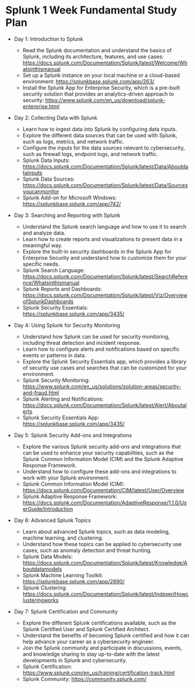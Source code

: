 # Splunk 1 Week Fundamental Study Plan

- Day 1: Introduction to Splunk
  - Read the Splunk documentation and understand the basics of Splunk, including its architecture, features, and use cases: https://docs.splunk.com/Documentation/Splunk/latest/Welcome/Whatsinthismanual
  - Set up a Splunk instance on your local machine or a cloud-based environment: https://splunkbase.splunk.com/app/263/
  - Install the Splunk App for Enterprise Security, which is a pre-built security solution that provides an analytics-driven approach to security: https://www.splunk.com/en_us/download/splunk-enterprise.html


- Day 2: Collecting Data with Splunk
  - Learn how to ingest data into Splunk by configuring data inputs.
  - Explore the different data sources that can be used with Splunk, such as logs, metrics, and network traffic.
  - Configure the inputs for the data sources relevant to cybersecurity, such as firewall logs, endpoint logs, and network traffic.
  - Splunk Data Inputs: https://docs.splunk.com/Documentation/Splunk/latest/Data/Aboutdatainputs
  - Splunk Data Sources: https://docs.splunk.com/Documentation/Splunk/latest/Data/Sourcesyoucanmonitor
  - Splunk Add-on for Microsoft Windows: https://splunkbase.splunk.com/app/742/

- Day 3: Searching and Reporting with Splunk
  - Understand the Splunk search language and how to use it to search and analyze data.
  - Learn how to create reports and visualizations to present data in a meaningful way.
  - Explore the built-in security dashboards in the Splunk App for Enterprise Security and understand how to customize them for your specific needs.
  - Splunk Search Language: https://docs.splunk.com/Documentation/Splunk/latest/SearchReference/Whatsinthismanual
  - Splunk Reports and Dashboards: https://docs.splunk.com/Documentation/Splunk/latest/Viz/OverviewofSplunkDashboards
  - Splunk Security Essentials: https://splunkbase.splunk.com/app/3435/

- Day 4: Using Splunk for Security Monitoring
  - Understand how Splunk can be used for security monitoring, including threat detection and incident response.
  - Learn how to configure alerts and notifications based on specific events or patterns in data.
  - Explore the Splunk Security Essentials app, which provides a library of security use cases and searches that can be customized for your environment.
  - Splunk Security Monitoring: https://www.splunk.com/en_us/solutions/solution-areas/security-and-fraud.html
  - Splunk Alerting and Notifications: https://docs.splunk.com/Documentation/Splunk/latest/Alert/Aboutalerts
  - Splunk Security Essentials App: https://splunkbase.splunk.com/app/3435/

- Day 5: Splunk Security Add-ons and Integrations
  - Explore the various Splunk security add-ons and integrations that can be used to enhance your security capabilities, such as the Splunk Common Information Model (CIM) and the Splunk Adaptive Response Framework.
  - Understand how to configure these add-ons and integrations to work with your Splunk environment.
  - Splunk Common Information Model (CIM): https://docs.splunk.com/Documentation/CIM/latest/User/Overview
  - Splunk Adaptive Response Framework: https://docs.splunk.com/Documentation/AdaptiveResponse/1.1.0/UserGuide/Introduction

- Day 6: Advanced Splunk Topics
  - Learn about advanced Splunk topics, such as data modeling, machine learning, and clustering.
  - Understand how these topics can be applied to cybersecurity use cases, such as anomaly detection and threat hunting.
  - Splunk Data Models: https://docs.splunk.com/Documentation/Splunk/latest/Knowledge/Aboutdatamodels
  - Splunk Machine Learning Toolkit: https://splunkbase.splunk.com/app/2890/
  - Splunk Clustering: https://docs.splunk.com/Documentation/Splunk/latest/Indexer/Howclusteringworks

- Day 7: Splunk Certification and Community
  - Explore the different Splunk certifications available, such as the Splunk Certified User and Splunk Certified Architect.  
  - Understand the benefits of becoming Splunk certified and how it can help advance your career as a cybersecurity engineer.
  - Join the Splunk community and participate in discussions, events, and knowledge sharing to stay up-to-date with the latest developments in Splunk and cybersecurity.
  - Splunk Certification: https://www.splunk.com/en_us/training/certification-track.html
  - Splunk Community: https://community.splunk.com/
